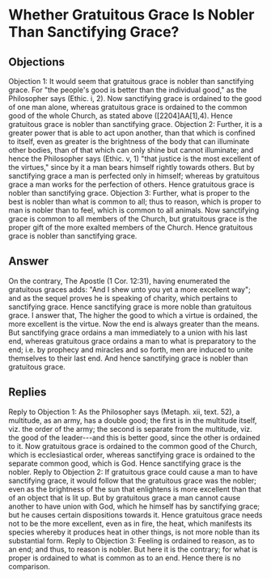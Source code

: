 # Whether Gratuitous Grace Is Nobler Than Sanctifying Grace?
## Objections
Objection 1: It would seem that gratuitous grace is nobler than sanctifying grace. For "the people's good is better than the individual good," as the Philosopher says (Ethic. i, 2). Now sanctifying grace is ordained to the good of one man alone, whereas gratuitous grace is ordained to the common good of the whole Church, as stated above ([2204]AA[1],4). Hence gratuitous grace is nobler than sanctifying grace.
Objection 2: Further, it is a greater power that is able to act upon another, than that which is confined to itself, even as greater is the brightness of the body that can illuminate other bodies, than of that which can only shine but cannot illuminate; and hence the Philosopher says (Ethic. v, 1) "that justice is the most excellent of the virtues," since by it a man bears himself rightly towards others. But by sanctifying grace a man is perfected only in himself; whereas by gratuitous grace a man works for the perfection of others. Hence gratuitous grace is nobler than sanctifying grace.
Objection 3: Further, what is proper to the best is nobler than what is common to all; thus to reason, which is proper to man is nobler than to feel, which is common to all animals. Now sanctifying grace is common to all members of the Church, but gratuitous grace is the proper gift of the more exalted members of the Church. Hence gratuitous grace is nobler than sanctifying grace.
## Answer
On the contrary, The Apostle (1 Cor. 12:31), having enumerated the gratuitous graces adds: "And I shew unto you yet a more excellent way"; and as the sequel proves he is speaking of charity, which pertains to sanctifying grace. Hence sanctifying grace is more noble than gratuitous grace.
I answer that, The higher the good to which a virtue is ordained, the more excellent is the virtue. Now the end is always greater than the means. But sanctifying grace ordains a man immediately to a union with his last end, whereas gratuitous grace ordains a man to what is preparatory to the end; i.e. by prophecy and miracles and so forth, men are induced to unite themselves to their last end. And hence sanctifying grace is nobler than gratuitous grace.
## Replies
Reply to Objection 1: As the Philosopher says (Metaph. xii, text. 52), a multitude, as an army, has a double good; the first is in the multitude itself, viz. the order of the army; the second is separate from the multitude, viz. the good of the leader---and this is better good, since the other is ordained to it. Now gratuitous grace is ordained to the common good of the Church, which is ecclesiastical order, whereas sanctifying grace is ordained to the separate common good, which is God. Hence sanctifying grace is the nobler.
Reply to Objection 2: If gratuitous grace could cause a man to have sanctifying grace, it would follow that the gratuitous grace was the nobler; even as the brightness of the sun that enlightens is more excellent than that of an object that is lit up. But by gratuitous grace a man cannot cause another to have union with God, which he himself has by sanctifying grace; but he causes certain dispositions towards it. Hence gratuitous grace needs not to be the more excellent, even as in fire, the heat, which manifests its species whereby it produces heat in other things, is not more noble than its substantial form.
Reply to Objection 3: Feeling is ordained to reason, as to an end; and thus, to reason is nobler. But here it is the contrary; for what is proper is ordained to what is common as to an end. Hence there is no comparison.